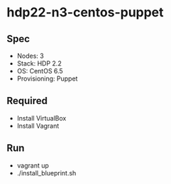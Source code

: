hdp22-n3-centos-puppet
===========

## Spec

* Nodes: 3
* Stack: HDP 2.2
* OS: CentOS 6.5
* Provisioning: Puppet

## Required
* Install VirtualBox
* Install Vagrant

## Run
* vagrant up
* ./install_blueprint.sh
